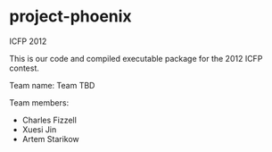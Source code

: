project-phoenix
===============

ICFP 2012

This is our code and compiled executable package for the 2012 ICFP contest.

Team name: Team TBD

Team members:
- Charles Fizzell
- Xuesi Jin
- Artem Starikow
